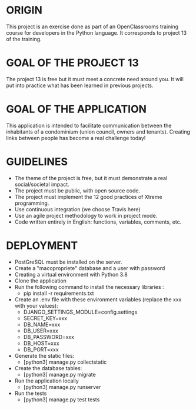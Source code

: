 # ORIGIN #
This project is an exercise done as part of an OpenClassrooms training course for developers in the Python language.
It corresponds to project 13 of the training.

# GOAL OF THE PROJECT 13 #
The project 13 is free but it must meet a concrete need around you. It will put into practice what has been learned in previous projects.

# GOAL OF THE APPLICATION #
This application is intended to facilitate communication between the inhabitants of a condominium (union council, owners and tenants). Creating links between people has become a real challenge today!

# GUIDELINES #
* The theme of the project is free, but it must demonstrate a real social/societal impact.
* The project must be public, with open source code.
* The project must implement the 12 good practices of Xtreme programming.
* Use continuous integration (we choose Travis here)
* Use an agile project methodology to work in project mode.
* Code written entirely in English: functions, variables, comments, etc.

# DEPLOYMENT #
* PostGreSQL must be installed on the server.
* Create a "macopropriete" database and a user with password
* Creating a virtual environment with Python 3.8
* Clone the application
* Run the following command to install the necessary libraries :
  - pip install -r requirements.txt
* Create an .env file with these environment variables (replace the xxx with your values):
  - DJANGO_SETTINGS_MODULE=config.settings
  - SECRET_KEY=xxx
  - DB_NAME=xxx
  - DB_USER=xxx
  - DB_PASSWORD=xxx
  - DB_HOST=xxx
  - DB_PORT=xxx
* Generate the static files:
  - [python3] manage.py collectstatic
* Create the database tables:
  - [python3] manage.py migrate
* Run the application locally
  - [python3] manage.py runserver
* Run the tests
  - [python3] manage.py test tests